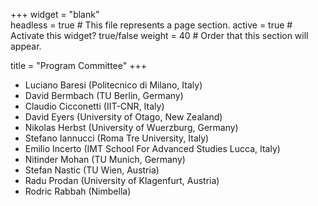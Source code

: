 +++
widget = "blank"  
headless = true  # This file represents a page section.
active = true  # Activate this widget? true/false
weight = 40  # Order that this section will appear.

title = "Program Committee"
+++

 - Luciano Baresi (Politecnico di Milano, Italy)
 - David Bermbach (TU Berlin, Germany)
 - Claudio Cicconetti (IIT-CNR, Italy)
 - David Eyers (University of Otago, New Zealand)
 - Nikolas Herbst (University of Wuerzburg, Germany)
 - Stefano Iannucci (Roma Tre University, Italy)
 - Emilio Incerto (IMT School For Advanced Studies Lucca, Italy)
 - Nitinder Mohan (TU Munich, Germany)
 - Stefan Nastic (TU Wien, Austria)
 - Radu Prodan (University of Klagenfurt, Austria)
 - Rodric Rabbah (Nimbella)


